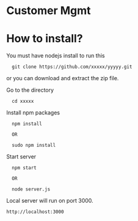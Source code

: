 Customer Mgmt
=========

How to install?
=========

You must have nodejs install to run this 

```
  git clone https://github.com/xxxxx/yyyyy.git
```
or you can download and extract the zip file. 


Go to the directory
```
  cd xxxxx
```  

Install npm packages 
```  
  npm install

  OR

  sudo npm install
```



Start server
```
  npm start  
  
  OR
  
  node server.js
```


Local server will run on port 3000.
```
http://localhost:3000
```